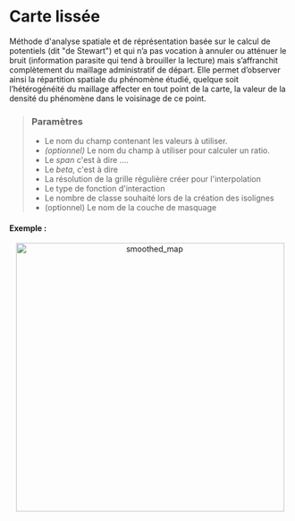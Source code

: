 # Carte lissée


Méthode d'analyse spatiale et de réprésentation basée sur le calcul de potentiels (dit \"de Stewart\") et qui n’a pas vocation à annuler ou atténuer le bruit (information parasite qui tend à brouiller la lecture) mais s’affranchit complètement du maillage administratif de départ. Elle permet d’observer ainsi la répartition spatiale du phénomène étudié, quelque soit l’hétérogénéité du maillage affecter en tout point de la carte, la valeur de la densité du phénomène dans le voisinage de ce point.

> ### Paramètres
> * Le nom du champ contenant les valeurs à utiliser.
> * *(optionnel)* Le nom du champ à utiliser pour calculer un ratio.
> * Le *span* c'est à dire ....
> * Le *beta*, c'est à dire
> * La résolution de la grille régulière créer pour l'interpolation
> * Le type de fonction d'interaction
> * Le nombre de classe souhaité lors de la création des isolignes
> * (optionnel) Le nom de la couche de masquage


#### Exemple :

<p style="text-align: center;"> <img src="img/smoothed2.png" alt="smoothed_map" style="width: 480px;"/> </p>
